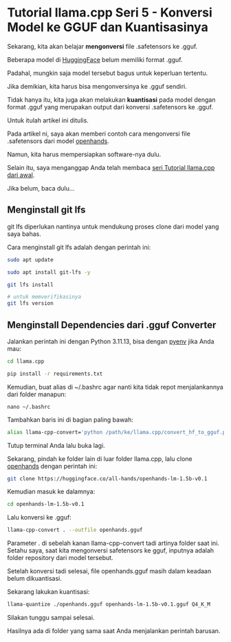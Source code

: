 # Tutorial llama.cpp Seri 5 - Konversi Model ke GGUF dan Kuantisasinya

Sekarang, kita akan belajar **mengonversi** file .safetensors ke .gguf.

Beberapa model di [HuggingFace](https://huggingface.co) belum memiliki format .gguf.

Padahal, mungkin saja model tersebut bagus untuk keperluan tertentu.

Jika demikian, kita harus bisa mengonversinya ke .gguf sendiri.

Tidak hanya itu, kita juga akan melakukan **kuantisasi** pada model dengan format .gguf yang merupakan output dari konversi .safetensors ke .gguf.

Untuk itulah artikel ini ditulis.

Pada artikel ni, saya akan memberi contoh cara mengonversi file .safetensors dari model [openhands](https://huggingface.co/all-hands/openhands-lm-1.5b-v0.1).

Namun, kita harus mempersiapkan software-nya dulu.

Selain itu, saya menganggap Anda telah membaca [seri Tutorial llama.cpp dari awal](Tutorial%20llama.cpp%20Seri%201%20-%20Perkenalan%20dan%20Prasyarat.md).

Jika belum, baca dulu...

## Menginstall git lfs

git lfs diperlukan nantinya untuk mendukung proses clone dari model yang saya bahas.

Cara menginstall git lfs adalah dengan perintah ini:

```bash
sudo apt update

sudo apt install git-lfs -y

git lfs install

# untuk memverifikasinya
git lfs version
```

## Menginstall Dependencies dari .gguf Converter

Jalankan perintah ini dengan Python 3.11.13, bisa dengan [pyenv](https://github.com/pyenv/pyenv) jika Anda mau:

```bash
cd llama.cpp

pip install -r requirements.txt
```

Kemudian, buat alias di ~/.bashrc agar nanti kita tidak repot menjalankannya dari folder manapun:

```apacheconf
nano ~/.bashrc
```

Tambahkan baris ini di bagian paling bawah:

```bash
alias llama-cpp-convert='python /path/ke/llama.cpp/convert_hf_to_gguf.py'
```

Tutup terminal Anda lalu buka lagi.

Sekarang, pindah ke folder lain di luar folder llama.cpp, lalu clone [openhands](https://huggingface.co/all-hands/openhands-lm-1.5b-v0.1) dengan perintah ini:

```bash
git clone https://huggingface.co/all-hands/openhands-lm-1.5b-v0.1
```

Kemudian masuk ke dalamnya:

```bash
cd openhands-lm-1.5b-v0.1
```

Lalu konversi ke .gguf:

```bash
llama-cpp-convert . --outfile openhands.gguf
```

Parameter . di sebelah kanan llama-cpp-convert tadi artinya folder saat ini. Setahu saya, saat kita mengonversi safetensors ke gguf, inputnya adalah folder repository dari model tersebut.

Setelah konversi tadi selesai, file openhands.gguf masih dalam keadaan belum dikuantisasi.

Sekarang lakukan kuantisasi:

```bash
llama-quantize ./openhands.gguf openhands-lm-1.5b-v0.1.gguf Q4_K_M
```

Silakan tunggu sampai selesai.

Hasilnya ada di folder yang sama saat Anda menjalankan perintah barusan.